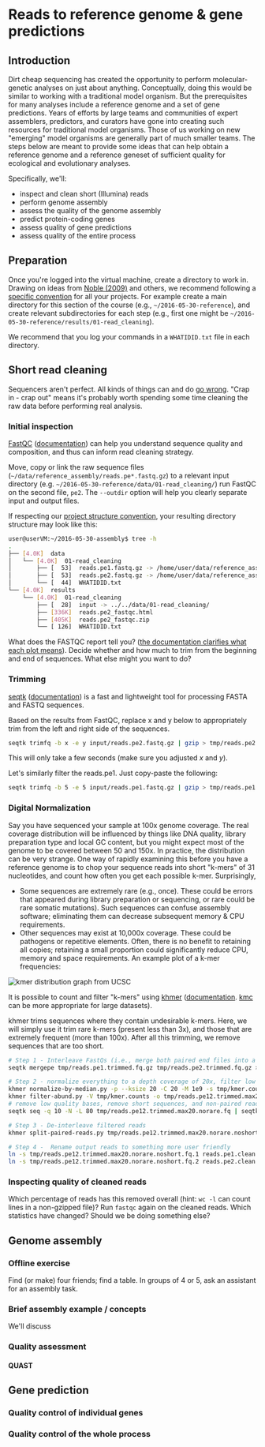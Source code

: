 # Reads to reference genome & gene predictions

## Introduction

Dirt cheap sequencing has created the opportunity to perform molecular-genetic analyses on just about anything. Conceptually, doing this would be similar to working with a traditional model organism. But the prerequisites for many analyses include a reference genome and a set of gene predictions. Years of efforts by large teams and communities of expert assemblers, predictors, and curators have gone into creating such resources for traditional model organisms. Those of us working on new "emerging" model organisms are generally part of much smaller teams. The steps below are meant to provide some ideas that can help obtain a reference genome and a reference geneset of sufficient quality for ecological and evolutionary analyses.

Specifically, we'll:
 * inspect and clean short (Illumina) reads
 * perform genome assembly
 * assess the quality of the genome assembly
 * predict protein-coding genes
 * assess quality of gene predictions
 * assess quality of the entire process


## Preparation

Once you're logged into the virtual machine, create a directory to work in. Drawing on ideas from [Noble (2009)](http://journals.plos.org/ploscompbiol/article?id=10.1371/journal.pcbi.1000424 "A Quick Guide to Organizing Computational Biology Projects") and others, we recommend following a [specific convention](https://github.com/wurmlab/templates/blob/master/project_structures.md "Typical multi-day project structure") for all your projects. For example create a main directory for this section of the course (e.g., `~/2016-05-30-reference`), and create relevant subdirectories for each step (e.g., first one might be `~/2016-05-30-reference/results/01-read_cleaning`).

We recommend that you log your commands in a `WHATIDID.txt` file in each directory.

## Short read cleaning

Sequencers aren't perfect. All kinds of things can and do [go wrong](https://sequencing.qcfail.com/). "Crap in - crap out" means it's probably worth spending some time cleaning the raw data before performing real analysis.

### Initial inspection

[FastQC](http://www.bioinformatics.babraham.ac.uk/projects/fastqc/) ([documentation](http://www.bioinformatics.babraham.ac.uk/projects/fastqc/Help/)) can help you understand sequence quality and composition, and thus can inform read cleaning strategy.

Move, copy or link the raw sequence files (`~/data/reference_assembly/reads.pe*.fastq.gz`) to a relevant input directory (e.g. `~/2016-05-30-reference/data/01-read_cleaning/`) run FastQC on the second file,  `pe2`. The `--outdir` option will help you clearly separate input and output files.

If respecting our [project structure convention](https://github.com/wurmlab/templates/blob/master/project_structures.md "Typical multi-day project structure"), your resulting directory structure may look like this:

```bash
user@userVM:~/2016-05-30-assembly$ tree -h
.
├── [4.0K]  data
│   └── [4.0K]  01-read_cleaning
│       ├── [  53]  reads.pe1.fastq.gz -> /home/user/data/reference_assembly/reads.pe1.fastq.gz
│       ├── [  53]  reads.pe2.fastq.gz -> /home/user/data/reference_assembly/reads.pe2.fastq.gz
│       └── [  44]  WHATIDID.txt
└── [4.0K]  results
    └── [4.0K]  01-read_cleaning
        ├── [  28]  input -> ../../data/01-read_cleaning/
        ├── [336K]  reads.pe2_fastqc.html
        ├── [405K]  reads.pe2_fastqc.zip
        └── [ 126]  WHATIDID.txt
```

What does the FASTQC report tell you? ([the documentation clarifies what each plot means](http://www.bioinformatics.babraham.ac.uk/projects/fastqc/Help/3%20Analysis%20Modules/)). Decide whether and how much to trim from the beginning and end of sequences. What else might you want to do?


### Trimming

[seqtk](https://github.com/lh3/seqtk) ([documentation](http://manpages.ubuntu.com/manpages/vivid/man1/seqtk.1.html)) is a fast and lightweight tool for processing FASTA and FASTQ sequences.

Based on the results from FastQC, replace x and y below to appropriately trim from the left and right side of the sequences.

```bash
seqtk trimfq -b x -e y input/reads.pe2.fastq.gz | gzip > tmp/reads.pe2.trimmed.fq.gz
```

This will only take a few seconds (make sure you adjusted *x* and *y*).

Let's similarly filter the reads.pe1. Just copy-paste the following:
```bash
seqtk trimfq -b 5 -e 5 input/reads.pe1.fastq.gz | gzip > tmp/reads.pe1.trimmed.fq.gz
```


### Digital Normalization

Say you have sequenced your sample at 100x genome coverage. The real coverage distribution will be  influenced by things like DNA quality, library preparation type and local GC content, but you might expect most of the genome to be covered between 50 and 150x. In practice, the distribution can be very strange. One way of rapidly examining this before you have a reference genome is to chop your sequence reads into short "k-mers" of 31 nucleotides, and count how often you get each possible k-mer. Surprisingly,  
 * Some sequences are extremely rare (e.g., once). These could be errors that appeared during library preparation or sequencing, or rare could be rare somatic mutations). Such sequences can confuse assembly software; eliminating them can decrease subsequent memory & CPU requirements.
 * Other sequences may exist at 10,000x coverage. These could be pathogens or repetitive elements. Often, there is no benefit to retaining all copies; retaining a small proportion could significantly reduce CPU, memory and space requirements. An example plot of a k-mer frequencies:

![kmer distribution graph from UCSC](https://banana-slug.soe.ucsc.edu/_media/bioinformatic_tools:quake_kmer_distribution.jpg)


It is possible to count and filter "k-mers" using [khmer](https://github.com/ged-lab/khmer) ([documentation](http://khmer.readthedocs.io/en/v2.0/user/index.html).  [kmc](https://github.com/refresh-bio/KMC) can be more appropriate for large datasets).


khmer trims sequences where they contain undesirable k-mers. Here, we will simply use it trim rare k-mers (present less than 3x), and those that are extremely frequent (more than 100x). After all this trimming, we remove sequences that are too short.
```bash
# Step 1 - Interleave FastQs (i.e., merge both paired end files into a single file as a requirement of khmer)
seqtk mergepe tmp/reads.pe1.trimmed.fq.gz tmp/reads.pe2.trimmed.fq.gz > tmp/reads.pe12.trimmed.fq

# Step 2 - normalize everything to a depth coverage of 20x, filter low abundance khmers,
khmer normalize-by-median.py -p --ksize 20 -C 20 -M 1e9 -s tmp/kmer.counts -o tmp/reads.pe12.trimmed.max20.fq tmp/reads.pe12.trimmed.fq
khmer filter-abund.py -V tmp/kmer.counts -o tmp/reads.pe12.trimmed.max20.norare.fq tmp/reads.pe12.trimmed.max20.fq
# remove low quality bases, remove short sequences, and non-paired reads
seqtk seq -q 10 -N -L 80 tmp/reads.pe12.trimmed.max20.norare.fq | seqtk dropse > tmp/reads.pe12.trimmed.max20.norare.noshort.fq

# Step 3 - De-interleave filtered reads
khmer split-paired-reads.py tmp/reads.pe12.trimmed.max20.norare.noshort.fq -d tmp/

# Step 4 -  Rename output reads to something more user friendly
ln -s tmp/reads.pe12.trimmed.max20.norare.noshort.fq.1 reads.pe1.clean.fq
ln -s tmp/reads.pe12.trimmed.max20.norare.noshort.fq.2 reads.pe2.clean.fq

```

### Inspecting quality of cleaned reads

Which percentage of reads has this removed overall (hint: `wc -l` can count lines in a non-gzipped file)?
Run `fastqc` again on the cleaned reads. Which statistics have changed? Should we be doing something else?

## Genome assembly

### Offline exercise

Find (or make) four friends; find a table. In groups of 4 or 5, ask an assistant for an assembly task.

### Brief assembly example / concepts

We'll discuss


### Quality assessment



#### QUAST

## Gene prediction

### Quality control of individual genes

### Quality control of the whole process
